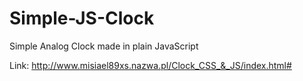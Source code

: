 # Simple-JS-Clock
Simple Analog Clock made in plain JavaScript

Link:
http://www.misiael89xs.nazwa.pl/Clock_CSS_&_JS/index.html#
